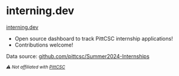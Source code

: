 # interning.dev

[interning.dev](https://www.interning.dev/)

- Open source dashboard to track PittCSC internship applications!
- Contributions welcome!

Data source: [github.com/pittcsc/Summer2024-Internships](https://github.com/pittcsc/Summer2024-Internships)

<sub>*⚠️ Not affiliated with [PittCSC](https://pittcsc.org/)*</sub>
